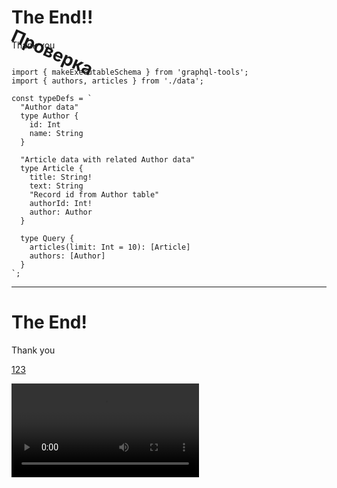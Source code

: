 # The End!!

Thank you

<pre><code data-trim>
import { makeExecutableSchema } from 'graphql-tools';
import { authors, articles } from './data';

const typeDefs = `
  "Author data"
  type Author {
    id: Int
    name: String
  }

  "Article data with related Author data"
  type Article {
    title: String!
    text: String
    "Record id from Author table"
    authorId: Int!
    author: Author
  }

  type Query {
    articles(limit: Int = 10): [Article]
    authors: [Author]
  }
`;
</code></pre>

<span class="fragment" data-code-focus="1" />
<span class="fragment" data-code-focus="14-15" />

-----
<!-- .slide: data-background="#ff0000" -->

# The End!

Thank you <!-- .element: class="fragment" -->

<a href="#/1">123</a>

<video controls>
  <source data-src="http://clips.vorwaerts-gmbh.de/VfE_html5.mp4" type="video/mp4" />
</video>

<div style="transform: rotate(24deg); position: absolute;     top: 107px;">
  <h1>Проверка</h1>
</div>